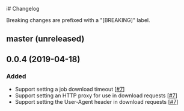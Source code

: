 i# Changelog

Breaking changes are prefixed with a "[BREAKING]" label.

## master (unreleased)




## 0.0.4 (2019-04-18)

### Added

- Support setting a job download timeout [[#7](https://github.com/skroutz/ferto/pull/7)]
- Support setting an HTTP proxy for use in download requests [[#7](https://github.com/skroutz/ferto/pull/7)]
- Support setting the User-Agent header in download requests [[#7](https://github.com/skroutz/ferto/pull/7)]
